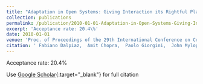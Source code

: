 ```yaml
---
title: "Adaptation in Open Systems: Giving Interaction its Rightful Place"
collection: publications
permalink: /publication/2010-01-01-Adaptation-in-Open-Systems-Giving-Interaction-its-Rightful-Place
excerpt: 'Acceptance rate: 20.4\%'
date: 2010-01-01
venue: 'Proc. of Proceedings of the 29th International Conference on Conceptual Modeling (ER 2010)'
citation: ' Fabiano Dalpiaz,  Amit Chopra,  Paolo Giorgini,  John Mylopoulos, &quot;Adaptation in Open Systems: Giving Interaction its Rightful Place.&quot; Proc. of Proceedings of the 29th International Conference on Conceptual Modeling (ER 2010), 2010.'
---
```

Acceptance rate: 20.4\%

Use [Google Scholar](https://scholar.google.com/scholar?q=Adaptation+in+Open+Systems:+Giving+Interaction+its+Rightful+Place){:target="_blank"} for full citation